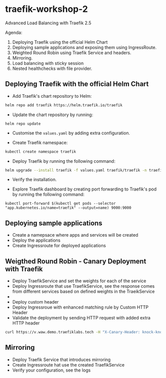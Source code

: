 # traefik-workshop-2
Advanced Load Balancing with Traefik 2.5

Agenda:

1. Deploying Traefik using the official Helm Chart
2. Deploying sample applications and exposing them using IngressRoute.
3. Weighted Round Robin using Traefik Service and headers.
4. Mirroring.
5. Load balancing with sticky session
6. Nested healthchecks with file provider. 


## Deploying Traefik with the official Helm Chart

* Add Traefik's chart repository to Helm: 

```sh
helm repo add traefik https://helm.traefik.io/traefik
```

* Update the chart repository by running: 

```
helm repo update
```

* Customise the `values.yaml` by adding extra configuration. 

* Create Traefik namespace: 

```sh
kubectl create namespace traefik 
```

* Deploy Traefik by running the following command:

```sh
helm upgrade --install traefik -f values.yaml traefik/traefik -n traefik
```

* Verify the installation. 

* Explore Traefik dashboard by creating port forwarding to Traefik's pod by running the following command:

```
kubectl port-forward $(kubectl get pods --selector "app.kubernetes.io/name=traefik" --output=name) 9000:9000
```


## Deploying sample applications

* Create a namepsace where apps and services will be created
* Deploy the applications 
* Create Ingressroute for deployed applications


## Weigthed Round Robin - Canary Deployment with Traefik

* Deploy TraefikService and set the weights for each of the service
* Deploy Ingressroute that use TraefikService, see the response comes from different services based on defined weights in the TraeikService
* 
* Deploy custom header 
* Deploy Ingressroue with enhanced matching rule by Custom HTTP Header
* Validate the deployment by sending HTTP request with added extra HTTP header
```sh
curl https://v.waw.demo.traefiklabs.tech -H "X-Canary-Header: knock-knock"
```

## Mirroring

* Deploy Traefik Service that introduces mirroring
* Create Ingressroute hat use the created TraefikService
* Verify your configuration, see the logs